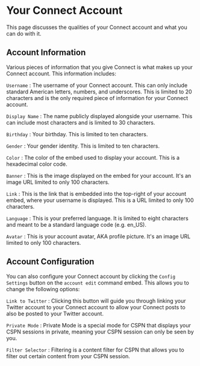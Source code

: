 # Your Connect Account
This page discusses the qualities of your Connect account and what you can do with it.

## Account Information
Various pieces of information that you give Connect is what makes up your Connect account. This information includes:

`Username`
:   The username of your Connect account. This can only include standard American letters, numbers, and underscores. This is limited to 20 characters and is the only required piece of information for your Connect account.

`Display Name`
:   The name publicly displayed alongside your username. This can include most characters and is limited to 30 characters.

`Birthday`
:   Your birthday. This is limited to ten characters.

`Gender`
:   Your gender identity. This is limited to ten characters.

`Color`
:   The color of the embed used to display your account. This is a hexadecimal color code.

`Banner`
:   This is the image displayed on the embed for your account. It's an image URL limited to only 100 characters.

`Link`
:   This is the link that is embedded into the top-right of your account embed, where your username is displayed. This is a URL limited to only 100 characters.

`Language`
:   This is your preferred language. It is limited to eight characters and meant to be a standard language code (e.g. en_US).

`Avatar`
:   This is your account avatar, AKA profile picture. It's an image URL limited to only 100 characters.

## Account Configuration
You can also configure your Connect account by clicking the `Config Settings` button on the `account edit` command embed. This allows you to change the following options:

`Link to Twitter`
:   Clicking this button will guide you through linking your Twitter account to your Connect account to allow your Connect posts to also be posted to your Twitter account.

`Private Mode`
:   Private Mode is a special mode for CSPN that displays your CSPN sessions in private, meaning your CSPN session can only be seen by you.

`Filter Selector`
:   Filtering is a content filter for CSPN that allows you to filter out certain content from your CSPN session.